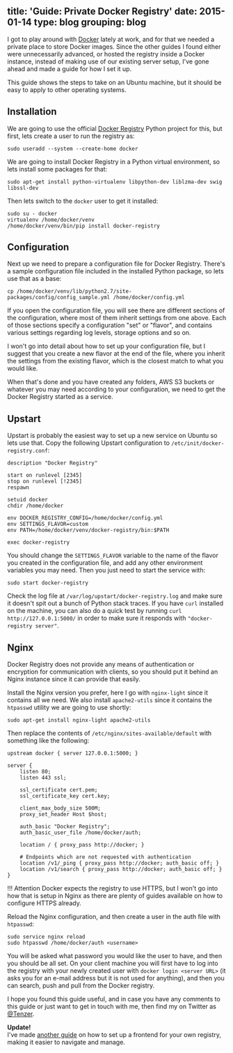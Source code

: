 title: 'Guide: Private Docker Registry'
date: 2015-01-14
type: blog
grouping: blog
---
I got to play around with [Docker](https://www.docker.com/) lately at work, and for that we needed a private place to store Docker images. Since the other guides I found either were unnecessarily advanced, or hosted the registry inside a Docker instance, instead of making use of our existing server setup, I've gone ahead and made a guide for how I set it up.

This guide shows the steps to take on an Ubuntu machine, but it should be easy to apply to other operating systems.


Installation
------------

We are going to use the official [Docker Registry](https://github.com/docker/docker-registry) Python project for this, but first, lets create a user to run the registry as:

    sudo useradd --system --create-home docker

We are going to install Docker Registry in a Python virtual environment, so lets install some packages for that:

    sudo apt-get install python-virtualenv libpython-dev liblzma-dev swig libssl-dev

Then lets switch to the `docker` user to get it installed:

    sudo su - docker
    virtualenv /home/docker/venv
    /home/docker/venv/bin/pip install docker-registry


Configuration
-------------

Next up we need to prepare a configuration file for Docker Registry. There's a sample configuration file included in the installed Python package, so lets use that as a base:

    cp /home/docker/venv/lib/python2.7/site-packages/config/config_sample.yml /home/docker/config.yml

If you open the configuration file, you will see there are different sections of the configuration, where most of them inherit settings from one above. Each of those sections specify a configuration "set" or "flavor", and contains various settings regarding log levels, storage options and so on.

I won't go into detail about how to set up your configuration file, but I suggest that you create a new flavor at the end of the file, where you inherit the settings from the existing flavor, which is the closest match to what you would like.

When that's done and you have created any folders, AWS S3 buckets or whatever you may need according to your configuration, we need to get the Docker Registry started as a service.


Upstart
-------

Upstart is probably the easiest way to set up a new service on Ubuntu so lets use that. Copy the following Upstart configuration to `/etc/init/docker-registry.conf`:

    description "Docker Registry"

    start on runlevel [2345]
    stop on runlevel [!2345]
    respawn

    setuid docker
    chdir /home/docker

    env DOCKER_REGISTRY_CONFIG=/home/docker/config.yml
    env SETTINGS_FLAVOR=custom
    env PATH=/home/docker/venv/docker-registry/bin:$PATH

    exec docker-registry

You should change the `SETTINGS_FLAVOR` variable to the name of the flavor you created in the configuration file, and add any other environment variables you may need. Then you just need to start the service with:

    sudo start docker-registry

Check the log file at `/var/log/upstart/docker-registry.log` and make sure it doesn't spit out a bunch of Python stack traces. If you have `curl` installed on the machine, you can also do a quick test by running `curl http://127.0.0.1:5000/` in order to make sure it responds with `"docker-registry server"`.


Nginx
-----

Docker Registry does not provide any means of authentication or encryption for communication with clients, so you should put it behind an Nginx instance since it can provide that easily.

Install the Nginx version you prefer, here I go with `nginx-light` since it contains all we need. We also install `apache2-utils` since it contains the `htpasswd` utility we are going to use shortly:

    sudo apt-get install nginx-light apache2-utils

Then replace the contents of `/etc/nginx/sites-available/default` with something like the following:

    upstream docker { server 127.0.0.1:5000; }

    server {
        listen 80;
        listen 443 ssl;

        ssl_certificate cert.pem;
        ssl_certificate_key cert.key;

        client_max_body_size 500M;
        proxy_set_header Host $host;

        auth_basic "Docker Registry";
        auth_basic_user_file /home/docker/auth;

        location / { proxy_pass http://docker; }

        # Endpoints which are not requested with authentication
        location /v1/_ping { proxy_pass http://docker; auth_basic off; }
        location /v1/search { proxy_pass http://docker; auth_basic off; }
    }

!!! Attention
    Docker expects the registry to use HTTPS, but I won't go into how that is setup in Nginx as there are plenty of guides available on how to configure HTTPS already.

Reload the Nginx configuration, and then create a user in the auth file with `htpasswd`:

    sudo service nginx reload
    sudo htpasswd /home/docker/auth <username>

You will be asked what password you would like the user to have, and then you should be all set. On your client machine you will first have to log into the registry with your newly created user with `docker login <server URL>` (it asks you for an e-mail address but it is not used for anything), and then you can search, push and pull from the Docker registry.

I hope you found this guide useful, and in case you have any comments to this guide or just want to get in touch with me, then find my on Twitter as [@Tenzer](https://twitter.com/Tenzer).

**Update!**  
I've made [another guide](/guide-docker-registry-frontend/) on how to set up a frontend for your own registry, making it easier to navigate and manage.
